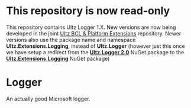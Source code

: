 # This repository is now read-only
This repository contains Ultz Logger 1.X. New versions are now being developed in the joint [Ultz BCL & Platform Extensions](https://github.com/Ultz/Bcl) repository. Newer versions also use the package name and namespace **Ultz.Extensions.Logging**, instead of **Ultz.Logger** (however just this once we have setup a redirect from the [**Ultz.Logger 2.0**](https://nuget.org/packages/Ultz.Logger/2.0) NuGet package to the [**Ultz.Extensions.Logging**](https://nuget.org/packages/Ultz.Extensions.Logging) NuGet package) 

# Logger
An actually good Microsoft logger.
